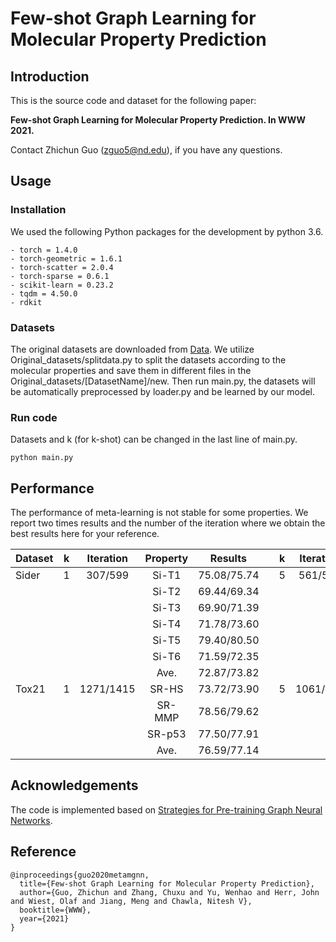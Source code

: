 # Few-shot Graph Learning for Molecular Property Prediction

## Introduction
This is the source code and dataset for the following paper: 

**Few-shot Graph Learning for Molecular Property Prediction. In WWW 2021.**

Contact Zhichun Guo (zguo5@nd.edu), if you have any questions.

## Usage

### Installation
We used the following Python packages for the development by python 3.6.
```
- torch = 1.4.0
- torch-geometric = 1.6.1
- torch-scatter = 2.0.4
- torch-sparse = 0.6.1
- scikit-learn = 0.23.2
- tqdm = 4.50.0
- rdkit
```

### Datasets
The original datasets are downloaded from [Data](http://snap.stanford.edu/gnn-pretrain/data/chem_dataset.zip). We utilize Original_datasets/splitdata.py to split the datasets according to the molecular properties and save them in different files in the Original_datasets/[DatasetName]/new. Then run main.py, the datasets will be automatically preprocessed by loader.py and be learned by our model.

### Run code

Datasets and k (for k-shot) can be changed in the last line of main.py.
```
python main.py
```

## Performance
The performance of meta-learning is not stable for some properties. We report two times results and the number of the iteration where we obtain the best results here for your reference.

| Dataset    | k    | Iteration | Property   | Results   || k    | Iteration | Property  | Results   |
| ---------- | :-----------:  | :-----------: | :-----------: | :-----------:  | ---------- | :-----------:  | :-----------: | :-----------: | :-----------:  |
| Sider | 1 | 307/599 | Si-T1| 75.08/75.74 | | 5 | 561/585 | Si-T1 | 76.16/76.47 | 
|  |  | | Si-T2| 69.44/69.34 | |  | | Si-T2 | 68.90/69.77 | 
|  |  | | Si-T3| 69.90/71.39 | |  | | Si-T3 | 72.23/72.35 | 
|  |  | | Si-T4| 71.78/73.60 | |  | | Si-T4 | 74.40/74.51 | 
|  |  | | Si-T5| 79.40/80.50 | |  | | Si-T5 | 81.71/81.87 | 
|  |  | | Si-T6| 71.59/72.35 | |  | | Si-T6 | 74.90/73.34 | 
|  |  | | Ave.| 72.87/73.82 | |  | | Ave. | 74.74/74.70 | 
| Tox21 | 1 | 1271/1415 | SR-HS | 73.72/73.90 | | 5 | 1061/882 | SR-HS | 74.85/74.74 | 
|  |  | | SR-MMP | 78.56/79.62 | |  | | SR-MMP | 80.25/80.27 | 
|  |  | | SR-p53| 77.50/77.91 | |  | | SR-p53 | 78.86/79.14 | 
|  |  | | Ave.| 76.59/77.14 | |  | | Ave. | 77.99/78.05 | 

## Acknowledgements

The code is implemented based on [Strategies for Pre-training Graph Neural Networks](https://github.com/snap-stanford/pretrain-gnns).

## Reference

```.
@inproceedings{guo2020metamgnn,
  title={Few-shot Graph Learning for Molecular Property Prediction},
  author={Guo, Zhichun and Zhang, Chuxu and Yu, Wenhao and Herr, John and Wiest, Olaf and Jiang, Meng and Chawla, Nitesh V},
  booktitle={WWW},
  year={2021}
}
```
